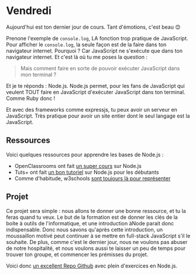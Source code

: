 # Vendredi
Aujourd'hui est ton dernier jour de cours. Tant d'émotions, c'est beau 😊

Prenone l'exemple de `console.log`, LA fonction trop pratique de JavaScript. Pour afficher le `console.log`, la seule façon est de la faire dans ton navigateur internet. Pourquoi ? Car JavaScript ne s'exécute que dans ton navigateur internet. Et c'est là où tu me poses la question :

> Mais comment faire en sorte de pouvoir exécuter JavaScript dans mon terminal ?

Et je te réponds : Node.js. Node.js permet, pour les fans de JavaScript qui veulent TOUT faire en JavaScript d'exécuter JavaScript dans ton terminal. Comme Ruby donc !

Et avec des frameworks comme expressjs, tu peux avoir un serveur en JavaScript. Très pratique pour avoir un site entier dont le seul langage est la JavaScript.


## Ressources
Voici quelques ressources pour apprendre les bases de Node.js :

- OpenClassrooms ont fait [un super cours](https://openclassrooms.com/courses/des-applications-ultra-rapides-avec-node-js/node-js-mais-a-quoi-ca-sert) sur Node.js
- Tuts+ ont fait [un bon tutoriel](https://code.tutsplus.com/tutorials/nodejs-for-beginners--net-26314) sur Node.js pour les débutants
- Comme d'habitude, w3schools [sont toujours là pour représenter](https://www.w3schools.com/nodejs/default.asp)


## Projet
Ce projet sera simple : nous allons te donner une bonne ressource, et tu la feras quand tu veux. Le but de la formation est de donner les clés de la boite à outils de l'informatique, et une introduction àNode parait donc indispensable. Donc nous savons qu'après cette introduction, un moussaillon motivé peut continuer à se mettre en full-stack JavaScript s'il le souhaite. De plus, comme c'est le dernier jour, nous ne voulons pas abuser de notre hospitalité, et nous voulons aussi te laisser un peu de temps pour trouver ton groupe, et commencer les prémisses du projet.

Voici donc [un excellent Repo Github](https://github.com/workshopper/learnyounode) avec plein d'exercices en Node.js.